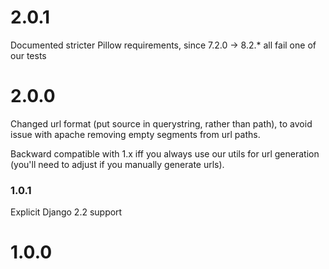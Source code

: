 # 2.0.1
Documented stricter Pillow requirements, since 7.2.0 -> 8.2.* all fail one of our tests

# 2.0.0
Changed url format (put source in querystring, rather than path), 
to avoid issue with apache removing empty segments from url paths.

Backward compatible with 1.x iff you always use our utils for url generation 
(you'll need to adjust if you manually generate urls).

### 1.0.1
Explicit Django 2.2 support

# 1.0.0